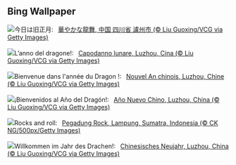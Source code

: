 ## Bing Wallpaper
![](https://www.bing.com/th?id=OHR.ChinaDragon_JA-JP6088029412_UHD.jpg&w=1000)今日は旧正月:&nbsp;&ensp;[華やかな龍舞, 中国 四川省 瀘州市 (© Liu Guoxing/VCG via Getty Images)](https://www.bing.com/th?id=OHR.ChinaDragon_JA-JP6088029412_UHD.jpg)
<br><br/>
![](https://www.bing.com/th?id=OHR.ChinaDragon_IT-IT5937378207_UHD.jpg&w=1000)L’anno del dragone!:&nbsp;&ensp;[Capodanno lunare, Luzhou, Cina (© Liu Guoxing/VCG via Getty Images)](https://www.bing.com/th?id=OHR.ChinaDragon_IT-IT5937378207_UHD.jpg)
<br><br/>
![](https://www.bing.com/th?id=OHR.ChinaDragon_FR-FR1214192528_UHD.jpg&w=1000)Bienvenue dans l'année du Dragon !:&nbsp;&ensp;[Nouvel An chinois, Luzhou, Chine (© Liu Guoxing/VCG via Getty Images)](https://www.bing.com/th?id=OHR.ChinaDragon_FR-FR1214192528_UHD.jpg)
<br><br/>
![](https://www.bing.com/th?id=OHR.ChinaDragon_ES-ES6591533646_UHD.jpg&w=1000)¡Bienvenidos al Año del Dragón!:&nbsp;&ensp;[Año Nuevo Chino, Luzhou, China (© Liu Guoxing/VCG via Getty Images)](https://www.bing.com/th?id=OHR.ChinaDragon_ES-ES6591533646_UHD.jpg)
<br><br/>
![](https://www.bing.com/th?id=OHR.PegadungRocks_EN-GB6159819116_UHD.jpg&w=1000)Rocks and roll:&nbsp;&ensp;[Pegadung Rock, Lampung, Sumatra, Indonesia (© CK NG/500px/Getty Images)](https://www.bing.com/th?id=OHR.PegadungRocks_EN-GB6159819116_UHD.jpg)
<br><br/>
![](https://www.bing.com/th?id=OHR.ChinaDragon_DE-DE3426075443_UHD.jpg&w=1000)Willkommen im Jahr des Drachen!:&nbsp;&ensp;[Chinesisches Neujahr, Luzhou, China (© Liu Guoxing/VCG via Getty Images)](https://www.bing.com/th?id=OHR.ChinaDragon_DE-DE3426075443_UHD.jpg)
<br><br/>

